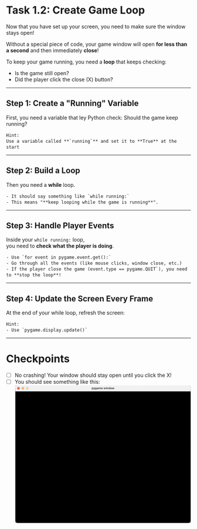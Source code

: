 # Task 1.2: Create Game Loop

Now that you have set up your screen, you need to make sure the window stays open!

Without a special piece of code, your game window will open **for less than a second** and then immediately **close**!

To keep your game running, you need a **loop** that keeps checking:
- Is the game still open?
- Did the player click the close (X) button?

---

## Step 1: Create a \"Running\" Variable

First, you need a variable that ley Python check: Should the game keep running?

```
Hint:  
Use a variable called **`running`** and set it to **True** at the start
```
---

## Step 2: Build a Loop

Then you need a **while** loop.

``` Hint:
- It should say something like `while running:` 
- This means "**keep looping while the game is running**".
```
---

## Step 3: Handle Player Events

Inside your `while running:` loop,  
you need to **check what the player is doing**.

```Hint:
- Use `for event in pygame.event.get():`
- Go through all the events (like mouse clicks, window close, etc.)
- If the player close the game (event.type == pygame.QUIT`), you need to **stop the loop**!
```
---

## Step 4: Update the Screen Every Frame

At the end of your while loop,  refresh the screen:

```
Hint:
- Use `pygame.display.update()`
```
---

# Checkpoints

- [ ] No crashing! Your window should stay open until you click the X!
- [ ] You should see something like this:
    ![black game window](../images/game_window/1.png)
